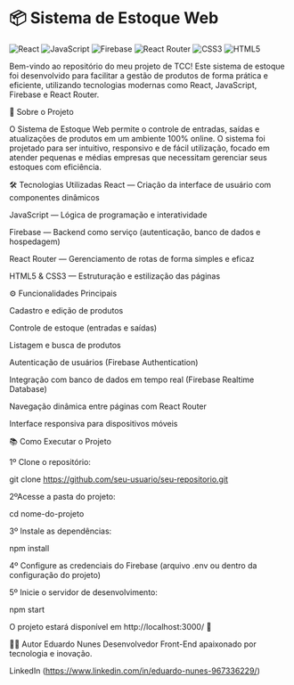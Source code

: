 # 📦 Sistema de Estoque Web

![React](https://img.shields.io/badge/React-20232A?style=for-the-badge&logo=react&logoColor=61DAFB)
![JavaScript](https://img.shields.io/badge/JavaScript-F7DF1E?style=for-the-badge&logo=javascript&logoColor=black)
![Firebase](https://img.shields.io/badge/Firebase-ffca28?style=for-the-badge&logo=firebase&logoColor=black)
![React Router](https://img.shields.io/badge/React%20Router-CA4245?style=for-the-badge&logo=react-router&logoColor=white)
![CSS3](https://img.shields.io/badge/CSS3-1572B6?style=for-the-badge&logo=css3&logoColor=white)
![HTML5](https://img.shields.io/badge/HTML5-E34F26?style=for-the-badge&logo=html5&logoColor=white)

Bem-vindo ao repositório do meu projeto de TCC! Este sistema de estoque foi desenvolvido para facilitar a gestão de produtos de forma prática e eficiente, utilizando tecnologias modernas como React, JavaScript, Firebase e React Router.

🚀 Sobre o Projeto

O Sistema de Estoque Web permite o controle de entradas, saídas e atualizações de produtos em um ambiente 100% online. O sistema foi projetado para ser intuitivo, responsivo e de fácil utilização, focado em atender pequenas e médias empresas que necessitam gerenciar seus estoques com eficiência.

🛠️ Tecnologias Utilizadas
React — Criação da interface de usuário com componentes dinâmicos

JavaScript — Lógica de programação e interatividade

Firebase — Backend como serviço (autenticação, banco de dados e hospedagem)

React Router — Gerenciamento de rotas de forma simples e eficaz

HTML5 & CSS3 — Estruturação e estilização das páginas

⚙️ Funcionalidades Principais

Cadastro e edição de produtos

Controle de estoque (entradas e saídas)

Listagem e busca de produtos

Autenticação de usuários (Firebase Authentication)

Integração com banco de dados em tempo real (Firebase Realtime Database)

Navegação dinâmica entre páginas com React Router

Interface responsiva para dispositivos móveis

📚 Como Executar o Projeto

1º Clone o repositório:

git clone https://github.com/seu-usuario/seu-repositorio.git

2ºAcesse a pasta do projeto:

cd nome-do-projeto

3º Instale as dependências:

npm install

4º Configure as credenciais do Firebase (arquivo .env ou dentro da configuração do projeto)

5º Inicie o servidor de desenvolvimento:

npm start

O projeto estará disponível em http://localhost:3000/ 🚀

👨‍💻 Autor
Eduardo Nunes
Desenvolvedor Front-End apaixonado por tecnologia e inovação.

LinkedIn (https://www.linkedin.com/in/eduardo-nunes-967336229/) 
